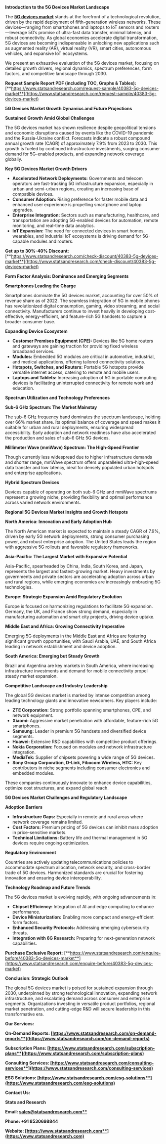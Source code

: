 ﻿**Introduction to the 5G Devices Market Landscape**

The [**5G devices market**](https://www.statsandresearch.com/report/40383-5g-devices-market) stands at the forefront of a technological revolution, driven by the rapid deployment of fifth-generation wireless networks. These devices—ranging from smartphones and laptops to IoT sensors and routers—leverage 5G’s promise of ultra-fast data transfer, minimal latency, and robust connectivity. As global economies accelerate digital transformation, 5G devices are becoming indispensable in unlocking new applications such as augmented reality (AR), virtual reality (VR), smart cities, autonomous vehicles, and expansive IoT ecosystems.

We present an exhaustive evaluation of the 5G devices market, focusing on detailed growth drivers, regional dynamics, spectrum preferences, form factors, and competitive landscape through 2030.

**Request Sample Report PDF (including TOC, Graphs & Tables):** [**https://www.statsandresearch.com/request-sample/40383-5g-devices-market**](https://www.statsandresearch.com/request-sample/40383-5g-devices-market)

**5G Devices Market Growth Dynamics and Future Projections**

**Sustained Growth Amid Global Challenges**

The 5G devices market has shown resilience despite geopolitical tensions and economic disruptions caused by events like the COVID-19 pandemic and the Russia-Ukraine conflict. Forecasts indicate a robust compound annual growth rate (CAGR) of approximately 7.9% from 2023 to 2030. This growth is fueled by continued infrastructure investments, surging consumer demand for 5G-enabled products, and expanding network coverage globally.

**Key 5G Devices Market Growth Drivers**

- **Accelerated Network Deployments:** Governments and telecom operators are fast-tracking 5G infrastructure expansion, especially in urban and semi-urban regions, creating an increasing base of compatible devices.
- **Consumer Adoption:** Rising preference for faster mobile data and enhanced user experience is propelling smartphone and laptop upgrades.
- **Enterprise Integration:** Sectors such as manufacturing, healthcare, and transportation are adopting 5G-enabled devices for automation, remote monitoring, and real-time data analytics.
- **IoT Expansion:** The need for connected devices in smart homes, wearables, and industrial IoT ecosystems is driving demand for 5G-capable modules and routers.

**Get up to 30%-40% Discount:** [**https://www.statsandresearch.com/check-discount/40383-5g-devices-market**](https://www.statsandresearch.com/check-discount/40383-5g-devices-market)

**Form Factor Analysis: Dominance and Emerging Segments**

**Smartphones Leading the Charge**

Smartphones dominate the 5G devices market, accounting for over 50% of revenue share as of 2022. The seamless integration of 5G in mobile phones has revolutionized digital consumption, gaming, video streaming, and social connectivity. Manufacturers continue to invest heavily in developing cost-effective, energy-efficient, and feature-rich 5G handsets to capture a broader consumer base.

**Expanding Device Ecosystem**

- **Customer Premises Equipment (CPE):** Devices like 5G home routers and gateways are gaining traction for providing fixed wireless broadband services.
- **Modules:** Embedded 5G modules are critical in automotive, industrial, and medical applications, offering tailored connectivity solutions.
- **Hotspots, Switches, and Routers:** Portable 5G hotspots provide versatile internet access, catering to remote and mobile users.
- **Laptops and Tablets:** Increasing adoption of 5G in portable computing devices is facilitating uninterrupted connectivity for remote work and education.

**Spectrum Utilization and Technology Preferences**

**Sub-6 GHz Spectrum: The Market Mainstay**

The sub-6 GHz frequency band dominates the spectrum landscape, holding over 66% market share. Its optimal balance of coverage and speed makes it suitable for urban and rural deployments, ensuring widespread accessibility. Early adoption and network readiness have also accelerated the production and sales of sub-6 GHz 5G devices.

**Millimeter Wave (mmWave) Spectrum: The High-Speed Frontier**

Though currently less widespread due to higher infrastructure demands and shorter range, mmWave spectrum offers unparalleled ultra-high-speed data transfer and low latency, ideal for densely populated urban hotspots and enterprise applications.

**Hybrid Spectrum Devices**

Devices capable of operating on both sub-6 GHz and mmWave spectrums represent a growing niche, providing flexibility and optimal performance across varied network environments.

**Regional 5G Devices Market Insights and Growth Hotspots**

**North America: Innovation and Early Adoption Hub**

The North American market is expected to maintain a steady CAGR of 7.9%, driven by early 5G network deployments, strong consumer purchasing power, and robust enterprise adoption. The United States leads the region with aggressive 5G rollouts and favorable regulatory frameworks.

**Asia-Pacific: The Largest Market with Expansive Potential**

Asia-Pacific, spearheaded by China, India, South Korea, and Japan, represents the largest and fastest-growing market. Heavy investments by governments and private sectors are accelerating adoption across urban and rural regions, while emerging economies are increasingly embracing 5G technologies.

**Europe: Strategic Expansion Amid Regulatory Evolution**

Europe is focused on harmonizing regulations to facilitate 5G expansion. Germany, the UK, and France show strong demand, especially in manufacturing automation and smart city projects, driving device uptake.

**Middle East and Africa: Growing Connectivity Imperative**

Emerging 5G deployments in the Middle East and Africa are fostering significant growth opportunities, with Saudi Arabia, UAE, and South Africa leading in network establishment and device adoption.

**South America: Emerging but Steady Growth**

Brazil and Argentina are key markets in South America, where increasing infrastructure investments and demand for mobile connectivity propel steady market expansion.

**Competitive Landscape and Industry Leadership**

The global 5G devices market is marked by intense competition among leading technology giants and innovative newcomers. Key players include:

- **ZTE Corporation:** Strong portfolio spanning smartphones, CPE, and network equipment.
- **Xiaomi:** Aggressive market penetration with affordable, feature-rich 5G smartphones.
- **Samsung:** Leader in premium 5G handsets and diversified device segments.
- **Huawei:** Extensive R&D capabilities with competitive product offerings.
- **Nokia Corporation:** Focused on modules and network infrastructure integration.
- **MediaTek:** Supplier of chipsets powering a wide range of 5G devices.
- **Sony Group Corporation, D-Link, Fibocom Wireless, HTC:** Key contributors in niche segments including consumer electronics and embedded modules.

These companies continuously innovate to enhance device capabilities, optimize cost structures, and expand global reach.

**5G Devices Market Challenges and Regulatory Landscape**

**Adoption Barriers**

- **Infrastructure Gaps:** Especially in remote and rural areas where network coverage remains limited.
- **Cost Factors:** Premium pricing of 5G devices can inhibit mass adoption in price-sensitive markets.
- **Technical Limitations:** Battery life and thermal management in 5G devices require ongoing optimization.

**Regulatory Environment**

Countries are actively updating telecommunications policies to accommodate spectrum allocation, network security, and cross-border trade of 5G devices. Harmonized standards are crucial for fostering innovation and ensuring device interoperability.

**Technology Roadmap and Future Trends**

The 5G devices market is evolving rapidly, with ongoing advancements in:

- **Chipset Efficiency:** Integration of AI and edge computing to enhance performance.
- **Device Miniaturization:** Enabling more compact and energy-efficient form factors.
- **Enhanced Security Protocols:** Addressing emerging cybersecurity threats.
- **Integration with 6G Research:** Preparing for next-generation network capabilities.

**Purchase Exclusive Report:** [**https://www.statsandresearch.com/enquire-before/40383-5g-devices-market**](https://www.statsandresearch.com/enquire-before/40383-5g-devices-market)

**Conclusion: Strategic Outlook**

The global 5G devices market is poised for sustained expansion through 2030, underpinned by strong technological innovation, expanding network infrastructure, and escalating demand across consumer and enterprise segments. Organizations investing in versatile product portfolios, regional market penetration, and cutting-edge R&D will secure leadership in this transformative era.

**Our Services:**

**On-Demand Reports: [https://www.statsandresearch.com/on-demand-reports**](https://www.statsandresearch.com/on-demand-reports)**

**Subscription Plans: [https://www.statsandresearch.com/subscription-plans**](https://www.statsandresearch.com/subscription-plans)**

**Consulting Services: [https://www.statsandresearch.com/consulting-services**](https://www.statsandresearch.com/consulting-services)**

**ESG Solutions: [https://www.statsandresearch.com/esg-solutions**](https://www.statsandresearch.com/esg-solutions)**

**Contact Us:**

**Stats and Research**

**Email: [sales@statsandresearch.com**](mailto:sales@statsandresearch.com)**

**Phone: +91 8530698844**

**Website: [https://www.statsandresearch.com**](https://www.statsandresearch.com)**
